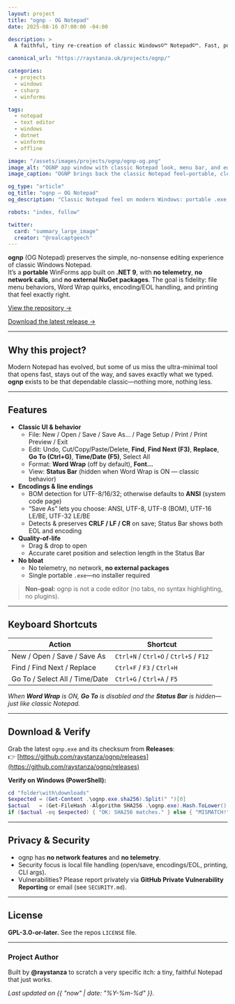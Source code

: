 ```yaml
---
layout: project
title: "ognp - OG Notepad"
date: 2025-08-16 07:00:00 -04:00

description: >
  A faithful, tiny re-creation of classic Windows©™ Notepad©™. Fast, portable, and dependency-minimal.

canonical_url: "https://raystanza.uk/projects/ognp/"

categories:
  - projects
  - windows
  - csharp
  - winforms

tags:
  - notepad
  - text editor
  - windows
  - dotnet
  - winforms
  - offline

image: "/assets/images/projects/ognp/ognp-og.png"
image_alt: "OGNP app window with classic Notepad look, menu bar, and editor area"
image_caption: "OGNP brings back the classic Notepad feel—portable, clean, and snappy."

og_type: "article"
og_title: "ognp — OG Notepad"
og_description: "Classic Notepad feel on modern Windows: portable .exe, no telemetry, correct encodings/EOL, and printing."

robots: "index, follow"

twitter:
  card: "summary_large_image"
  creator: "@realcaptgeech"
---
```

**ognp** (OG Notepad) preserves the simple, no-nonsense editing experience of classic Windows Notepad.  
It’s a **portable** WinForms app built on **.NET 9**, with **no telemetry**, **no network calls**, and **no external NuGet packages**. The goal is fidelity: file menu behaviors, Word Wrap quirks, encoding/EOL handling, and printing that feel exactly right.

[View the repository →](https://github.com/raystanza/ognp)

[Download the latest release →](https://github.com/raystanza/ognp/releases)

---

## Why this project?

Modern Notepad has evolved, but some of us miss the ultra-minimal tool that opens fast, stays out of the way, and saves exactly what we typed. **ognp** exists to be that dependable classic—nothing more, nothing less.

---

## Features

- **Classic UI & behavior**
  - File: New / Open / Save / Save As... / Page Setup / Print / Print Preview / Exit  
  - Edit: Undo, Cut/Copy/Paste/Delete, **Find**, **Find Next (F3)**, **Replace**, **Go To (Ctrl+G)**, **Time/Date (F5)**, Select All  
  - Format: **Word Wrap** (off by default), **Font...**  
  - View: **Status Bar** (hidden when Word Wrap is ON — classic behavior)
- **Encodings & line endings**
  - BOM detection for UTF-8/16/32; otherwise defaults to **ANSI** (system code page)
  - “Save As” lets you choose: ANSI, UTF-8, UTF-8 (BOM), UTF-16 LE/BE, UTF-32 LE/BE
  - Detects & preserves **CRLF / LF / CR** on save; Status Bar shows both EOL and encoding
- **Quality-of-life**
  - Drag & drop to open
  - Accurate caret position and selection length in the Status Bar
- **No bloat**
  - No telemetry, no network, **no external packages**
  - Single portable `.exe`—no installer required

> **Non-goal:** ognp is not a code editor (no tabs, no syntax highlighting, no plugins).

---

## Keyboard Shortcuts

| Action | Shortcut |
|---|---|
| New / Open / Save / Save As | `Ctrl+N` / `Ctrl+O` / `Ctrl+S` / `F12` |
| Find / Find Next / Replace | `Ctrl+F` / `F3` / `Ctrl+H` |
| Go To / Select All / Time/Date | `Ctrl+G` / `Ctrl+A` / `F5` |

*When **Word Wrap** is ON, **Go To** is disabled and the **Status Bar** is hidden—just like classic Notepad.*

---

## Download & Verify

Grab the latest `ognp.exe` and its checksum from **Releases**:  
👉 [https://github.com/raystanza/ognp/releases](https://github.com/raystanza/ognp/releases)

**Verify on Windows (PowerShell):**

```powershell
cd "folder\with\downloads"
$expected = (Get-Content .\ognp.exe.sha256).Split(" ")[0]
$actual   = (Get-FileHash -Algorithm SHA256 .\ognp.exe).Hash.ToLower()
if ($actual -eq $expected) { "OK: SHA256 matches." } else { "MISMATCH!" }
````

---

## Privacy & Security

- ognp has **no network features** and **no telemetry**.
- Security focus is local file handling (open/save, encodings/EOL, printing, CLI args).
- Vulnerabilities? Please report privately via **GitHub Private Vulnerability Reporting** or email (see `SECURITY.md`).

---

## License

**GPL-3.0-or-later.** See the repos `LICENSE` file.

---

### Project Author

Built by **@raystanza** to scratch a very specific itch: a tiny, faithful Notepad that just works.

*Last updated on {{ "now" | date: "%Y-%m-%d" }}.*
